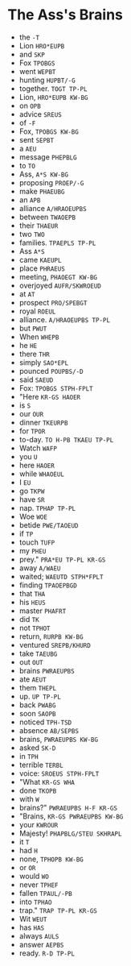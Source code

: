 # The Ass's Brains

* the `-T`
* Lion `HRO*EUPB`
* and `SKP`
* Fox `TPOBGS`
* went `WEPBT`
* hunting `HUPBT/-G`
* together. `TOGT TP-PL`
* Lion, `HRO*EUPB KW-BG`
* on `OPB`
* advice `SREUS`
* of `-F`
* Fox, `TPOBGS KW-BG`
* sent `SEPBT`
* a `AEU`
* message `PHEPBLG`
* to `TO`
* Ass, `A*S KW-BG`
* proposing `PROEP/-G`
* make `PHAEUBG`
* an `APB`
* alliance `A/HRAOEUPBS`
* between `TWAOEPB`
* their `THAEUR`
* two `TWO`
* families. `TPAEPLS TP-PL`
* Ass `A*S`
* came `KAEUPL`
* place `PHRAEUS`
* meeting, `PHAOEGT KW-BG`
* overjoyed `AUFR/SKWROEUD`
* at `AT`
* prospect `PRO/SPEBGT`
* royal `ROEUL`
* alliance. `A/HRAOEUPBS TP-PL`
* but `PWUT`
* When `WHEPB`
* he `HE`
* there `THR`
* simply `SAO*EPL`
* pounced `POUPBS/-D`
* said `SAEUD`
* Fox: `TPOBGS STPH-FPLT`
* "Here `KR-GS HAOER`
* is `S`
* our `OUR`
* dinner `TKEURPB`
* for `TPOR`
* to-day. `TO H-PB TKAEU TP-PL`
* Watch `WAFP`
* you `U`
* here `HAOER`
* while `WHAOEUL`
* I `EU`
* go `TKPW`
* have `SR`
* nap. `TPHAP TP-PL`
* Woe `WOE`
* betide `PWE/TAOEUD`
* if `TP`
* touch `TUFP`
* my `PHEU`
* prey." `PRA*EU TP-PL KR-GS`
* away `A/WAEU`
* waited; `WAEUTD STPH*FPLT`
* finding `TPAOEPBGD`
* that `THA`
* his `HEUS`
* master `PHAFRT`
* did `TK`
* not `TPHOT`
* return, `RURPB KW-BG`
* ventured `SREPB/KHURD`
* take `TAEUBG`
* out `OUT`
* brains `PWRAEUPBS`
* ate `AEUT`
* them `THEPL`
* up. `UP TP-PL`
* back `PWABG`
* soon `SAOPB`
* noticed `TPH-TSD`
* absence `AB/SEPBS`
* brains, `PWRAEUPBS KW-BG`
* asked `SK-D`
* in `TPH`
* terrible `TERBL`
* voice: `SROEUS STPH-FPLT`
* "What `KR-GS WHA`
* done `TKOPB`
* with `W`
* brains?" `PWRAEUPBS H-F KR-GS`
* "Brains, `KR-GS PWRAEUPBS KW-BG`
* your `KWROUR`
* Majesty! `PHAPBLG/STEU SKHRAPL`
* it `T`
* had `H`
* none, `TPHOPB KW-BG`
* or `OR`
* would `WO`
* never `TPHEF`
* fallen `TPAUL/-PB`
* into `TPHAO`
* trap." `TRAP TP-PL KR-GS`
* Wit `WEUT`
* has `HAS`
* always `AULS`
* answer `AEPBS`
* ready. `R-D TP-PL`
